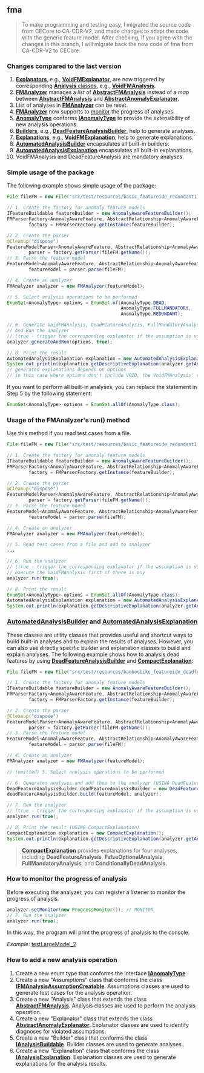 ## fma

> To make programming and testing easy, I migrated the source code from CECore to CA-CDR-V2, 
and made changes to adapt the code with the generic feature model.
> After checking, if you agree with the changes in this branch, I will migrate back the new code of fma from CA-CDR-V2 to CECore.

### Changes compared to the last version

1. [**Explanators**](https://github.com/manleviet/CA-CDR-V2/tree/21-uses-generics-for-feature-model/fma/src/main/java/at/tugraz/ist/ase/fma/explanator), e.g., [**VoidFMExplanator**](https://github.com/manleviet/CA-CDR-V2/blob/21-uses-generics-for-feature-model/fma/src/main/java/at/tugraz/ist/ase/fma/explanator/VoidFMExplanator.java), are now triggered by corresponding [**Analysis** classes](https://github.com/manleviet/CA-CDR-V2/tree/21-uses-generics-for-feature-model/fma/src/main/java/at/tugraz/ist/ase/fma/analysis), e.g., [**VoidFMAnalysis**](https://github.com/manleviet/CA-CDR-V2/blob/21-uses-generics-for-feature-model/fma/src/main/java/at/tugraz/ist/ase/fma/analysis/VoidFMAnalysis.java).
2. [**FMAnalyzer**](https://github.com/manleviet/CA-CDR-V2/blob/21-uses-generics-for-feature-model/fma/src/main/java/at/tugraz/ist/ase/fma/FMAnalyzer.java) manages a _list_ of [**AbstractFMAnalysis**](https://github.com/manleviet/CA-CDR-V2/blob/21-uses-generics-for-feature-model/fma/src/main/java/at/tugraz/ist/ase/fma/analysis/AbstractFMAnalysis.java) instead of a _map_ between [**AbstractFMAnalysis**](https://github.com/manleviet/CA-CDR-V2/blob/21-uses-generics-for-feature-model/fma/src/main/java/at/tugraz/ist/ase/fma/analysis/AbstractFMAnalysis.java) and [**AbstractAnomalyExplanator**](https://github.com/manleviet/CA-CDR-V2/blob/21-uses-generics-for-feature-model/fma/src/main/java/at/tugraz/ist/ase/fma/explanator/AbstractAnomalyExplanator.java).
3. List of analyses in [**FMAnalyzer**](https://github.com/manleviet/CA-CDR-V2/blob/21-uses-generics-for-feature-model/fma/src/main/java/at/tugraz/ist/ase/fma/FMAnalyzer.java) can be reset.
4. [**FMAnalyzer**](https://github.com/manleviet/CA-CDR-V2/blob/21-uses-generics-for-feature-model/fma/src/main/java/at/tugraz/ist/ase/fma/FMAnalyzer.java) now supports to [monitor](https://github.com/manleviet/CA-CDR-V2/tree/21-uses-generics-for-feature-model/fma/src/main/java/at/tugraz/ist/ase/fma/monitor) the progress of analyses.
5. [**AnomalyType**](https://github.com/manleviet/CA-CDR-V2/blob/21-uses-generics-for-feature-model/fma/src/main/java/at/tugraz/ist/ase/fma/anomaly/AnomalyType.java) conforms [**IAnomalyType**](https://github.com/manleviet/CA-CDR-V2/blob/21-uses-generics-for-feature-model/fma/src/main/java/at/tugraz/ist/ase/fma/anomaly/IAnomalyType.java) to provide the extensibility of new analysis operations.
6. [**Builders**](https://github.com/manleviet/CA-CDR-V2/tree/21-uses-generics-for-feature-model/fma/src/main/java/at/tugraz/ist/ase/fma/builder), e.g., [**DeadFeatureAnalysisBuilder**](https://github.com/manleviet/CA-CDR-V2/blob/21-uses-generics-for-feature-model/fma/src/main/java/at/tugraz/ist/ase/fma/builder/DeadFeatureAnalysisBuilder.java), help to generate analyses.
7. [**Explanations**](https://github.com/manleviet/CA-CDR-V2/tree/21-uses-generics-for-feature-model/fma/src/main/java/at/tugraz/ist/ase/fma/explanation), e.g., [**VoidFMExplanation**](https://github.com/manleviet/CA-CDR-V2/blob/21-uses-generics-for-feature-model/fma/src/main/java/at/tugraz/ist/ase/fma/explanation/VoidFMExplanation.java), help to generate explanations.
8. [**AutomatedAnalysisBuilder**](https://github.com/manleviet/CA-CDR-V2/blob/21-uses-generics-for-feature-model/fma/src/main/java/at/tugraz/ist/ase/fma/builder/AutomatedAnalysisBuilder.java) encapsulates all built-in builders.
9. [**AutomatedAnalysisExplanation**](https://github.com/manleviet/CA-CDR-V2/blob/21-uses-generics-for-feature-model/fma/src/main/java/at/tugraz/ist/ase/fma/explanation/AutomatedAnalysisExplanation.java) encapsulates all built-in explanations.
10. VoidFMAnalysis and DeadFeatureAnalysis are mandatory analyses.

### Simple usage of the package

The following example shows simple usage of the package:

```java
File fileFM = new File("src/test/resources/basic_featureide_redundant1.xml");

// 1. Create the factory for anomaly feature models
IFeatureBuildable featureBuilder = new AnomalyAwareFeatureBuilder();
FMParserFactory<AnomalyAwareFeature, AbstractRelationship<AnomalyAwareFeature>, CTConstraint>
        factory = FMParserFactory.getInstance(featureBuilder);

// 2. Create the parser
@Cleanup("dispose")
FeatureModelParser<AnomalyAwareFeature, AbstractRelationship<AnomalyAwareFeature>, CTConstraint>
        parser = factory.getParser(fileFM.getName());
// 3. Parse the feature model
FeatureModel<AnomalyAwareFeature, AbstractRelationship<AnomalyAwareFeature>, CTConstraint>
        featureModel = parser.parse(fileFM);

// 4. Create an analyzer
FMAnalyzer analyzer = new FMAnalyzer(featureModel);

// 5. Select analysis operations to be performed
EnumSet<AnomalyType> options = EnumSet.of(AnomalyType.DEAD,
                                          AnomalyType.FULLMANDATORY,
                                          AnomalyType.REDUNDANT);

// 6. Generate VoidFMAnalysis, DeadFeatureAnalysis, FullMandatoryAnalysis, and RedundancyAnalysis 
// And Run the analyzer
// (true - trigger the corresponding explanator if the assumption is violated)
analyzer.generateAndRun(options, true);

// 8. Print the result
AutomatedAnalysisExplanation explanation = new AutomatedAnalysisExplanation();
System.out.println(explanation.getDescriptiveExplanation(analyzer.getAnalyses(), options));
// generated explanations depends on options
// in this case where options don't include VOID, the VoidFMAnalysis' results won't be printed
```

If you want to perform all built-in analyses, you can replace the statement in Step 5 by the following statement:

```java
EnumSet<AnomalyType> options = EnumSet.allOf(AnomalyType.class);
```

### Usage of the FMAnalyzer's run() method

Use this method if you read test cases from a file.

```java
File fileFM = new File("src/test/resources/basic_featureide_redundant1.xml");

// 1. Create the factory for anomaly feature models
IFeatureBuildable featureBuilder = new AnomalyAwareFeatureBuilder();
FMParserFactory<AnomalyAwareFeature, AbstractRelationship<AnomalyAwareFeature>, CTConstraint>
        factory = FMParserFactory.getInstance(featureBuilder);

// 2. Create the parser
@Cleanup("dispose")
FeatureModelParser<AnomalyAwareFeature, AbstractRelationship<AnomalyAwareFeature>, CTConstraint>
        parser = factory.getParser(fileFM.getName());
// 3. Parse the feature model
FeatureModel<AnomalyAwareFeature, AbstractRelationship<AnomalyAwareFeature>, CTConstraint>
        featureModel = parser.parse(fileFM);

// 4. Create an analyzer
FMAnalyzer analyzer = new FMAnalyzer(featureModel);

// 5. Read test cases from a file and add to analyzer
...

// 6. Run the analyzer
// (true - trigger the corresponding explanator if the assumption is violated)
// execute the VoidFMAnalysis first if there is any
analyzer.run(true);

// 8. Print the result
EnumSet<AnomalyType> options = EnumSet.allOf(AnomalyType.class);
AutomatedAnalysisExplanation explanation = new AutomatedAnalysisExplanation();
System.out.println(explanation.getDescriptiveExplanation(analyzer.getAnalyses(), options));
```

### [**AutomatedAnalysisBuilder**](https://github.com/manleviet/CA-CDR-V2/blob/21-uses-generics-for-feature-model/fma/src/main/java/at/tugraz/ist/ase/fma/builder/AutomatedAnalysisBuilder.java) and [**AutomatedAnalysisExplanation**](https://github.com/manleviet/CA-CDR-V2/blob/21-uses-generics-for-feature-model/fma/src/main/java/at/tugraz/ist/ase/fma/explanation/AutomatedAnalysisExplanation.java)

These classes are utility classes that provides useful and shortcut ways to build built-in analyses 
and to explain the results of analyses.
However, you can also use directly specific builder and explanation classes to build and explain analyses.
The following example shows how to analysis dead features by using [**DeadFeatureAnalysisBuilder**](https://github.com/manleviet/CA-CDR-V2/blob/21-uses-generics-for-feature-model/fma/src/main/java/at/tugraz/ist/ase/fma/builder/DeadFeatureAnalysisBuilder.java) and [**CompactExplanation**](https://github.com/manleviet/CA-CDR-V2/blob/21-uses-generics-for-feature-model/fma/src/main/java/at/tugraz/ist/ase/fma/explanation/CompactExplanation.java):

```java
File fileFM = new File("src/test/resources/bamboobike_featureide_deadfeature1.xml");

// 1. Create the factory for anomaly feature models
IFeatureBuildable featureBuilder = new AnomalyAwareFeatureBuilder();
FMParserFactory<AnomalyAwareFeature, AbstractRelationship<AnomalyAwareFeature>, CTConstraint>
        factory = FMParserFactory.getInstance(featureBuilder);

// 2. Create the parser
@Cleanup("dispose")
FeatureModelParser<AnomalyAwareFeature, AbstractRelationship<AnomalyAwareFeature>, CTConstraint>
        parser = factory.getParser(fileFM.getName());
// 3. Parse the feature model
FeatureModel<AnomalyAwareFeature, AbstractRelationship<AnomalyAwareFeature>, CTConstraint>
        featureModel = parser.parse(fileFM);

// 4. Create an analyzer
FMAnalyzer analyzer = new FMAnalyzer(featureModel);

// (omitted) 5. Select analysis operations to be performed

// 6. Generates analyses and add them to the analyzer (USING DeadFeatureAnalysisBuilder)
DeadFeatureAnalysisBuilder deadFeatureAnalysisBuilder = new DeadFeatureAnalysisBuilder();
deadFeatureAnalysisBuilder.build(featureModel, analyzer);

// 7. Run the analyzer
// (true - trigger the corresponding explanator if the assumption is violated)
analyzer.run(true);

// 8. Print the result (USING CompactExplanation)
CompactExplanation explanation = new CompactExplanation();
System.out.println(explanation.getDescriptiveExplanation(analyzer.getAnalyses(), DeadFeatureAnalysis.class, AnomalyType.DEAD));
```

> [**CompactExplanation**](https://github.com/manleviet/CA-CDR-V2/blob/21-uses-generics-for-feature-model/fma/src/main/java/at/tugraz/ist/ase/fma/explanation/CompactExplanation.java) provides explanations for four analyses, including **DeadFeatureAnalysis**, **FalseOptionalAnalysis**,
> **FullMandatoryAnalysis**, and **ConditionallyDeadAnalysis**.

### How to monitor the progress of analysis

Before executing the analyzer, you can register a listener to monitor the progress of analysis.

```java
analyzer.setMonitor(new ProgressMonitor()); // MONITOR
// 7. Run the analyzer
analyzer.run(true);
```

In this way, the program will print the progress of analysis to the console.

_Example_: [testLargeModel_2](https://github.com/manleviet/CA-CDR-V2/blob/720fd21afa83caac8c2d8604632b7c595e6e8abe/fma/src/test/java/at/tugraz/ist/ase/fma/FMAnalyzerTest.java#L785)

### How to add a new analysis operation

1. Create a new enum type that conforms the interface [**IAnomalyType**](https://github.com/manleviet/CA-CDR-V2/blob/21-uses-generics-for-feature-model/fma/src/main/java/at/tugraz/ist/ase/fma/anomaly/IAnomalyType.java).
2. Create a new "Assumptions" class that conforms the class [**IFMAnalysisAssumptionCreatable**](https://github.com/manleviet/CA-CDR-V2/blob/21-uses-generics-for-feature-model/fma/src/main/java/at/tugraz/ist/ase/fma/assumption/IFMAnalysisAssumptionCreatable.java).
Assumptions classes are used to generate test cases for the analysis operation.
3. Create a new "Analysis" class that extends the class [**AbstractFMAnalysis**](https://github.com/manleviet/CA-CDR-V2/blob/21-uses-generics-for-feature-model/fma/src/main/java/at/tugraz/ist/ase/fma/analysis/AbstractFMAnalysis.java).
Analysis classes are used to perform the analysis operation.
4. Create a new "Explanator" class that extends the class [**AbstractAnomalyExplanator**](https://github.com/manleviet/CA-CDR-V2/blob/21-uses-generics-for-feature-model/fma/src/main/java/at/tugraz/ist/ase/fma/explanator/AbstractAnomalyExplanator.java).
Explanator classes are used to identify diagnoses for violated assumptions.
5. Create a new "Builder" class that conforms the class [**IAnalysisBuildable**](https://github.com/manleviet/CA-CDR-V2/blob/21-uses-generics-for-feature-model/fma/src/main/java/at/tugraz/ist/ase/fma/builder/IAnalysisBuildable.java).
Builder classes are used to generate analyses.
6. Create a new "Explanation" class that conforms the class [**IAnalysisExplanation**](https://github.com/manleviet/CA-CDR-V2/blob/21-uses-generics-for-feature-model/fma/src/main/java/at/tugraz/ist/ase/fma/explanation/IAnalysisExplanable.java).
Explanation classes are used to generate explanations for the analysis results.
